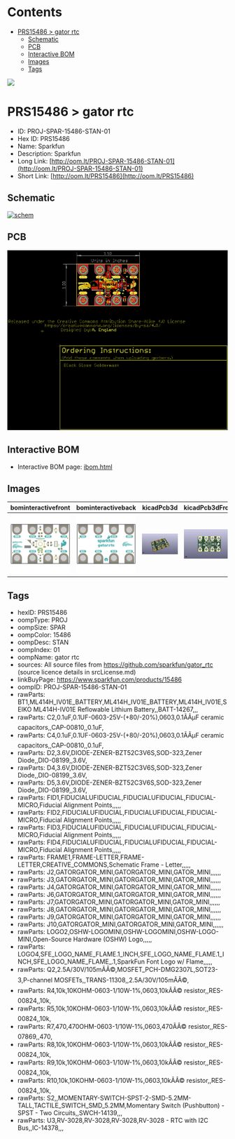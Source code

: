 



Contents
========

* [PRS15486 > gator rtc](#prs15486--gator-rtc)
	* [Schematic](#schematic)
	* [PCB](#pcb)
	* [Interactive BOM](#interactive-bom)
	* [Images](#images)
	* [Tags](#tags)
  
![][im]
# PRS15486 > gator rtc

- ID: PROJ-SPAR-15486-STAN-01
- Hex ID: PRS15486
- Name: Sparkfun
- Description: Sparkfun
- Long Link: [http://oom.lt/PROJ-SPAR-15486-STAN-01](http://oom.lt/PROJ-SPAR-15486-STAN-01)
- Short Link: [http://oom.lt/PRS15486](http://oom.lt/PRS15486)

## Schematic
  
[![schem](eagleSchemImage.png)](eagleSchemImage.png)
## PCB
  
[![pcb](eagleImage.png)](eagleImage.png)
## Interactive BOM

- Interactive BOM page: [ibom.html](https://htmlpreview.github.io/?https://github.com/oomlout/oomlout_OOMP_projects/blob/main/PROJ-SPAR-15486-STAN-01/kicad/bom/ibom.html)

## Images
  
  

|bominteractivefront|bominteractiveback|kicadPcb3d|kicadPcb3dFront|kicadPcb3dBack|eagleImage|eagleSchemImage|pcbdraw|pcbdrawback|
| :---: | :---: | :---: | :---: | :---: | :---: | :---: | :---: | :---: |
|[![bominteractivefront](bomFront_140.png)](bomFront.png)|[![bominteractiveback](bomBack_140.png)](bomBack.png)|[![kicadPcb3d](kicadPcb3d_140.png)](kicadPcb3d.png)|[![kicadPcb3dFront](kicadPcb3dFront_140.png)](kicadPcb3dFront.png)|[![kicadPcb3dBack](kicadPcb3dBack_140.png)](kicadPcb3dBack.png)|[![eagleImage](eagleImage_140.png)](eagleImage.png)|[![eagleSchemImage](eagleSchemImage_140.png)](eagleSchemImage.png)|[![pcbdraw](pcbdraw_140.png)](pcbdraw.png)|[![pcbdrawback](pcbdrawBack_140.png)](pcbdrawBack.png)|

## Tags

- hexID: PRS15486
- oompType: PROJ
- oompSize: SPAR
- oompColor: 15486
- oompDesc: STAN
- oompIndex: 01
- oompName: gator rtc
- sources: All source files from https://github.com/sparkfun/gator_rtc (source licence details in srcLicense.md)
- linkBuyPage: https://www.sparkfun.com/products/15486
- oompID: PROJ-SPAR-15486-STAN-01
- rawParts: BT1,ML414H_IV01E_BATTERY,ML414H_IV01E_BATTERY,ML414H_IV01E,SEIKO ML414H-IV01E Reflowable Lithium Battery,,BATT-14267,,,
- rawParts: C2,0.1uF,0.1UF-0603-25V-(+80/-20%),0603,0.1ÃÂµF ceramic capacitors,,CAP-00810,,0.1uF,
- rawParts: C4,0.1uF,0.1UF-0603-25V-(+80/-20%),0603,0.1ÃÂµF ceramic capacitors,,CAP-00810,,0.1uF,
- rawParts: D2,3.6V,DIODE-ZENER-BZT52C3V6S,SOD-323,Zener Diode,,DIO-08199,,3.6V,
- rawParts: D4,3.6V,DIODE-ZENER-BZT52C3V6S,SOD-323,Zener Diode,,DIO-08199,,3.6V,
- rawParts: D5,3.6V,DIODE-ZENER-BZT52C3V6S,SOD-323,Zener Diode,,DIO-08199,,3.6V,
- rawParts: FID1,FIDUCIALUFIDUCIAL,FIDUCIALUFIDUCIAL,FIDUCIAL-MICRO,Fiducial Alignment Points,,,,,
- rawParts: FID2,FIDUCIALUFIDUCIAL,FIDUCIALUFIDUCIAL,FIDUCIAL-MICRO,Fiducial Alignment Points,,,,,
- rawParts: FID3,FIDUCIALUFIDUCIAL,FIDUCIALUFIDUCIAL,FIDUCIAL-MICRO,Fiducial Alignment Points,,,,,
- rawParts: FID4,FIDUCIALUFIDUCIAL,FIDUCIALUFIDUCIAL,FIDUCIAL-MICRO,Fiducial Alignment Points,,,,,
- rawParts: FRAME1,FRAME-LETTER,FRAME-LETTER,CREATIVE_COMMONS,Schematic Frame - Letter,,,,,
- rawParts: J2,GATORGATOR_MINI,GATORGATOR_MINI,GATOR_MINI,,,,,,
- rawParts: J3,GATORGATOR_MINI,GATORGATOR_MINI,GATOR_MINI,,,,,,
- rawParts: J4,GATORGATOR_MINI,GATORGATOR_MINI,GATOR_MINI,,,,,,
- rawParts: J6,GATORGATOR_MINI,GATORGATOR_MINI,GATOR_MINI,,,,,,
- rawParts: J7,GATORGATOR_MINI,GATORGATOR_MINI,GATOR_MINI,,,,,,
- rawParts: J8,GATORGATOR_MINI,GATORGATOR_MINI,GATOR_MINI,,,,,,
- rawParts: J9,GATORGATOR_MINI,GATORGATOR_MINI,GATOR_MINI,,,,,,
- rawParts: J10,GATORGATOR_MINI,GATORGATOR_MINI,GATOR_MINI,,,,,,
- rawParts: LOGO2,OSHW-LOGOMINI,OSHW-LOGOMINI,OSHW-LOGO-MINI,Open-Source Hardware (OSHW) Logo,,,,,
- rawParts: LOGO4,SFE_LOGO_NAME_FLAME.1_INCH,SFE_LOGO_NAME_FLAME.1_INCH,SFE_LOGO_NAME_FLAME_.1,SparkFun Font Logo w/ Flame,,,,,
- rawParts: Q2,2.5A/30V/105mÃÂ©,MOSFET_PCH-DMG2307L,SOT23-3,P-channel MOSFETs,,TRANS-11308,,2.5A/30V/105mÃÂ©,
- rawParts: R4,10k,10KOHM-0603-1/10W-1%,0603,10kÃÂ© resistor,,RES-00824,,10k,
- rawParts: R5,10k,10KOHM-0603-1/10W-1%,0603,10kÃÂ© resistor,,RES-00824,,10k,
- rawParts: R7,470,470OHM-0603-1/10W-1%,0603,470ÃÂ© resistor,,RES-07869,,470,
- rawParts: R8,10k,10KOHM-0603-1/10W-1%,0603,10kÃÂ© resistor,,RES-00824,,10k,
- rawParts: R9,10k,10KOHM-0603-1/10W-1%,0603,10kÃÂ© resistor,,RES-00824,,10k,
- rawParts: R10,10k,10KOHM-0603-1/10W-1%,0603,10kÃÂ© resistor,,RES-00824,,10k,
- rawParts: S2,,MOMENTARY-SWITCH-SPST-2-SMD-5.2MM-TALL,TACTILE_SWITCH_SMD_5.2MM,Momentary Switch (Pushbutton) - SPST - Two Circuits,,SWCH-14139,,,
- rawParts: U3,RV-3028,RV-3028,RV-3028,RV-3028 - RTC with I2C Bus,,IC-14378,,,



[im]: kicadPcb3d_450.png
